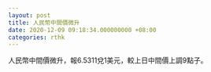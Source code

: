 ```yaml
---
layout: post
title: 人民幣中間價微升
date: 2020-12-09 09:18:34.000000000 +08:00
categories: rthk
---
```


人民幣中間價微升，報6.5311兌1美元，較上日中間價上調9點子。
